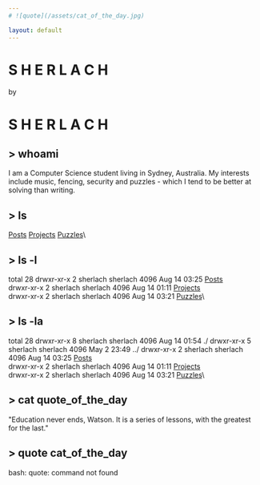 ```yaml
---
# ![quote](/assets/cat_of_the_day.jpg)

layout: default
---
```

# S H E R L A C H
by
# S H E R L A C H


## > whoami
I am a Computer Science student living in Sydney, Australia. My interests include music, fencing, security and puzzles - which I tend to be better at solving than writing.

## > ls
[Posts](/posts) [Projects](/projects) [Puzzles](/puzzles)\

## > ls -l
total 28
drwxr-xr-x 2 sherlach sherlach 4096 Aug 14 03:25 [Posts](/posts)\
drwxr-xr-x 2 sherlach sherlach 4096 Aug 14 01:11 [Projects](/projects)\
drwxr-xr-x 2 sherlach sherlach 4096 Aug 14 03:21 [Puzzles](/puzzles)\

## > ls -la
total 28
drwxr-xr-x 8 sherlach sherlach 4096 Aug 14 01:54 ./
drwxr-xr-x 5 sherlach sherlach 4096 May  2 23:49 ../
drwxr-xr-x 2 sherlach sherlach 4096 Aug 14 03:25 [Posts](/posts)\
drwxr-xr-x 2 sherlach sherlach 4096 Aug 14 01:11 [Projects](/projects)\
drwxr-xr-x 2 sherlach sherlach 4096 Aug 14 03:21 [Puzzles](/puzzles)\


## > cat quote_of_the_day
"Education never ends, Watson. It is a series of lessons, with the greatest for the last."

## > quote cat_of_the_day
bash: quote: command not found
